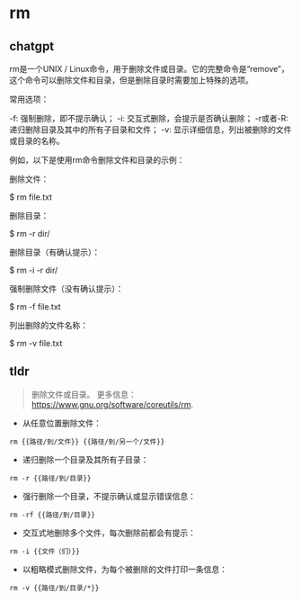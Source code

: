 # rm 
## chatgpt 
rm是一个UNIX / Linux命令，用于删除文件或目录。它的完整命令是“remove”，这个命令可以删除文件和目录，但是删除目录时需要加上特殊的选项。

常用选项：

-f: 强制删除，即不提示确认；
-i: 交互式删除，会提示是否确认删除；
-r或者-R: 递归删除目录及其中的所有子目录和文件；
-v: 显示详细信息，列出被删除的文件或目录的名称。

例如，以下是使用rm命令删除文件和目录的示例：

删除文件：

$ rm file.txt

删除目录：

$ rm -r dir/ 

删除目录（有确认提示）：

$ rm -i -r dir/ 

强制删除文件（没有确认提示）：

$ rm -f file.txt 

列出删除的文件名称：

$ rm -v file.txt 

## tldr 
 
> 删除文件或目录。
> 更多信息：<https://www.gnu.org/software/coreutils/rm>.

- 从任意位置删除文件：

`rm {{路径/到/文件}} {{路径/到/另一个/文件}}`

- 递归删除一个目录及其所有子目录：

`rm -r {{路径/到/目录}}`

- 强行删除一个目录，不提示确认或显示错误信息：

`rm -rf {{路径/到/目录}}`

- 交互式地删除多个文件，每次删除前都会有提示：

`rm -i {{文件（们）}}`

- 以粗略模式删除文件，为每个被删除的文件打印一条信息：

`rm -v {{路径/到/目录/*}}`
